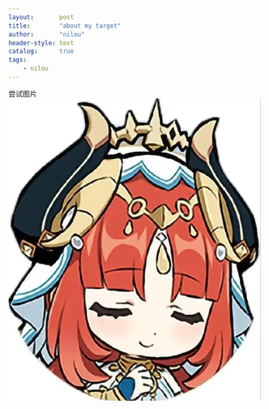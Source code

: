 ```yaml
---
layout:       post
title:        "about my target"
author:       "nilou"
header-style: text
catalog:      true
tags:
    - nilou
---
```

尝试图片
![img](/img/in-post/post-about-my-target/nilou1.png)